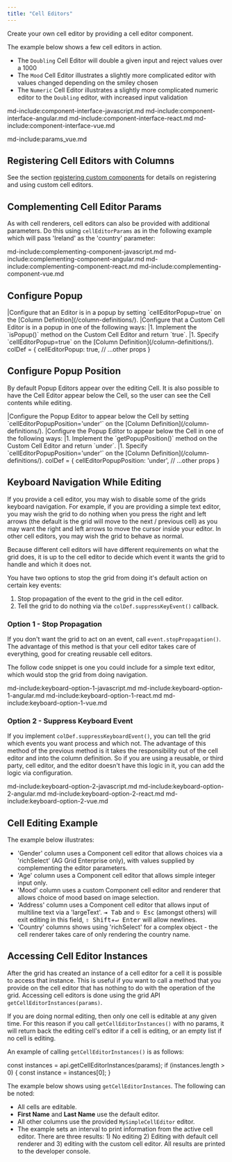 ```yaml
--- 
title: "Cell Editors"
---
```

 
Create your own cell editor by providing a cell editor component.

The example below shows a few cell editors in action.

- The `Doubling` Cell Editor will double a given input and reject values over a 1000
- The `Mood` Cell Editor illustrates a slightly more complicated editor with values changed depending on the smiley chosen
- The `Numeric` Cell Editor illustrates a slightly more complicated numeric editor to the `Doubling` editor, with increased input validation

<grid-example title='Simple Editor Components' name='component-editor' type='mixed' options='{ "exampleHeight": 370, "includeNgFormsModule" : true }'></grid-example>

md-include:component-interface-javascript.md 
md-include:component-interface-angular.md
md-include:component-interface-react.md 
md-include:component-interface-vue.md

<interface-documentation interfaceName='ICellEditorParams' config='{"hideHeader":false, "headerLevel": 3}'></interface-documentation>

md-include:params_vue.md       

## Registering Cell Editors with Columns
  
See the section [registering custom components](/components/#registering-custom-components) for details on registering and using custom cell editors.

## Complementing Cell Editor Params

As with cell renderers, cell editors can also be provided with additional parameters. Do this using `cellEditorParams` as in the following example which will pass 'Ireland' as the 'country' parameter:

md-include:complementing-component-javascript.md
md-include:complementing-component-angular.md
md-include:complementing-component-react.md
md-include:complementing-component-vue.md

## Configure Popup

<framework-specific-section frameworks="react">
|Configure that an Editor is in a popup by setting `cellEditorPopup=true` on the [Column Definition](/column-definitions/).
</framework-specific-section>

<framework-specific-section frameworks="javascript,angular,vue">
|Configure that a Custom Cell Editor is in a popup in one of the following ways:
|1. Implement the `isPopup()` method on the Custom Cell Editor and return `true`.
|1. Specify `cellEditorPopup=true` on the [Column Definition](/column-definitions/).
</framework-specific-section>

<snippet>
 colDef = {
    cellEditorPopup: true,
    // ...other props
}
</snippet>

## Configure Popup Position

By default Popup Editors appear over the editing Cell. It is also possible to have the Cell Editor appear below the Cell, so the user can see the Cell contents while editing.

<framework-specific-section frameworks="react">
|Configure the Popup Editor to appear below the Cell by setting `cellEditorPopupPosition='under'` on the [Column Definition](/column-definitions/).
</framework-specific-section>

<framework-specific-section frameworks="javascript,angular,vue">
|Configure the Popup Editor to appear below the Cell in one of the following ways:
|1. Implement the `getPopupPosition()` method on the Custom Cell Editor and return `under`.
|1. Specify `cellEditorPopupPosition='under'` on the [Column Definition](/column-definitions/).
</framework-specific-section>

<snippet>
 colDef = {
    cellEditorPopupPosition: 'under',
    // ...other props
}
</snippet>

## Keyboard Navigation While Editing

If you provide a cell editor, you may wish to disable some of the grids keyboard navigation. For example, if you are providing a simple text editor, you may wish the grid to do nothing when you press the right and left arrows (the default is the grid will move to the next / previous cell) as you may want the right and left arrows to move the cursor inside your editor. In other cell editors, you may wish the grid to behave as normal.

Because different cell editors will have different requirements on what the grid does, it is up to the cell editor to decide which event it wants the grid to handle and which it does not.

You have two options to stop the grid from doing it's default action on certain key events:

1. Stop propagation of the event to the grid in the cell editor.
1. Tell the grid to do nothing via the `colDef.suppressKeyEvent()` callback.

### Option 1 - Stop Propagation

If you don't want the grid to act on an event, call `event.stopPropagation()`. The advantage of this method is that your cell editor takes care of everything, good for creating reusable cell editors.
 
The follow code snippet is one you could include for a simple text editor, which would stop the grid from doing navigation.

md-include:keyboard-option-1-javascript.md
md-include:keyboard-option-1-angular.md
md-include:keyboard-option-1-react.md 
md-include:keyboard-option-1-vue.md

### Option 2 - Suppress Keyboard Event

If you implement `colDef.suppressKeyboardEvent()`, you can tell the grid which events you want process and which not. The advantage of this method of the previous method is it takes the responsibility out of the cell editor and into the column definition. So if you are using a reusable, or third party, cell editor, and the editor doesn't have this logic in it, you can add the logic via configuration.

<api-documentation source='column-properties/properties.json' section='columns' names='["suppressKeyboardEvent"]'></api-documentation>

md-include:keyboard-option-2-javascript.md
md-include:keyboard-option-2-angular.md
md-include:keyboard-option-2-react.md
md-include:keyboard-option-2-vue.md

## Cell Editing Example

The example below illustrates:

- 'Gender' column uses a Component cell editor that allows choices via a 'richSelect' (AG Grid Enterprise only), with values supplied by complementing the editor parameters.
- 'Age' column uses a Component cell editor that allows simple integer input only.
- 'Mood' column uses a custom Component cell editor and renderer that allows choice of mood based on image selection.
- 'Address' column uses a Component cell editor that allows input of multiline text via a 'largeText'. <kbd>⇥ Tab</kbd> and <kbd>⎋ Esc</kbd> (amongst others) will exit editing in this field, <kbd>⇧ Shift</kbd>+<kbd>↵ Enter</kbd> will allow newlines.
- 'Country' columns shows using 'richSelect' for a complex object - the cell renderer takes care of only rendering the country name.

<grid-example title='Simple Editor Components' name='component-editor-2' type='mixed' options='{ "enterprise": true, "modules": ["clientside", "richselect"], "exampleHeight": 370, "includeNgFormsModule" : true, "extras": ["fontawesome"] }'></grid-example>

## Accessing Cell Editor Instances

After the grid has created an instance of a cell editor for a cell it is possible to access that instance. This is useful if you want to call a method that you provide on the cell editor that has nothing to do with the operation of the grid. Accessing cell editors is done using the grid API `getCellEditorInstances(params)`.

<api-documentation source='grid-api/api.json' section='editing' names='["getCellEditorInstances"]'></api-documentation>

If you are doing normal editing, then only one cell is editable at any given time. For this reason if you call `getCellEditorInstances()` with no params, it will return back the editing cell's editor if a cell is editing, or an empty list if no cell is editing.

An example of calling `getCellEditorInstances()` is as follows:

<snippet transform={false}>
const instances = api.getCellEditorInstances(params);
if (instances.length > 0) {
    const instance = instances[0];
}
</snippet>

The example below shows using `getCellEditorInstances`. The following can be noted:

- All cells are editable.
- **First Name** and **Last Name** use the default editor.
- All other columns use the provided `MySimpleCellEditor` editor.
- The example sets an interval to print information from the active cell editor. There are three results: 1) No editing 2) Editing with default cell renderer and 3) editing with the custom cell editor. All results are printed to the developer console.

<grid-example title='Get Editor Instance' name='get-editor-instance' type='mixed' options='{ }'></grid-example>
